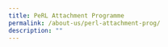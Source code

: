 ```yaml
---
title: PeRL Attachment Programme
permalink: /about-us/perl-attachment-prog/
description: ""
---
```

